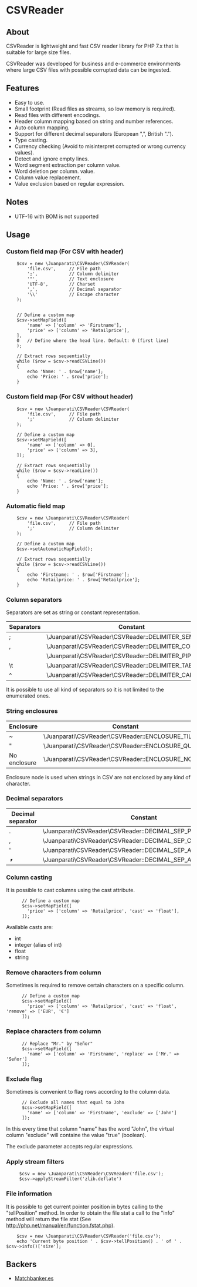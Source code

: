 # CSVReader

## About

CSVReader is lightweight and fast CSV reader library for PHP 7.x that is suitable for large size files.

CSVReader was developed for business and e-commerce environments where large CSV files with possible corrupted data can be ingested.


## Features

- Easy to use.
- Small footprint (Read files as streams, so low memory is required).
- Read files with different encodings.
- Header column mapping based on string and number references.
- Auto column mapping.
- Support for different decimal separators (European ",", British ".").
- Type casting.
- Currency checking (Avoid to misinterpret corrupted or wrong currency values).
- Detect and ignore empty lines.
- Word segment extraction per column value.
- Word deletion per column. value.
- Column value replacement.
- Value exclusion based on regular expression.


## Notes

- UTF-16 with BOM is not supported


## Usage

### Custom field map (For CSV with header)


        $csv = new \Juanparati\CSVReader\CSVReader(
            'file.csv',     // File path 
            ';',            // Column delimiter
            '"',            // Text enclosure
            'UTF-8',        // Charset
            ',',            // Decimal separator
            '\\'            // Escape character
        );
        
        
        // Define a custom map
        $csv->setMapField([
            'name' => ['column' => 'Firstname'],
            'price' => ['column' => 'Retailprice'],
        ],
        0   // Define where the head line. Default: 0 (first line)
        );
        
        // Extract rows sequentially
        while ($row = $csv->readCSVLine())
        {
            echo 'Name: ' . $row['name'];
            echo 'Price: ' . $row['price'];             
        }


### Custom field map (For CSV without header)

        $csv = new \Juanparati\CSVReader\CSVReader(
            'file.csv',     // File path 
            ';'             // Column delimiter
        );
                
        // Define a custom map
        $csv->setMapField([
            'name' => ['column' => 0],
            'price' => ['column' => 3],
        ]);
        
        // Extract rows sequentially
        while ($row = $csv->readLine())
        {
            echo 'Name: ' . $row['name'];
            echo 'Price: ' . $row['price'];             
        }
        

### Automatic field map


        $csv = new \Juanparati\CSVReader\CSVReader(
            'file.csv',     // File path 
            ';'             // Column delimiter
        );
               
        // Define a custom map
        $csv->setAutomaticMapField();
        
        // Extract rows sequentially
        while ($row = $csv->readCSVLine())
        {
            echo 'Firstname: ' . $row['Firstname'];
            echo 'Retailprice: ' . $row['Retailprice'];             
        }
        

### Column separators

Separators are set as string or constant representation.

| Separators | Constant |
|------------|----------|
| ;          | \Juanparati\CSVReader\CSVReader::DELIMITER_SEMICOLON |
| ,          | \Juanparati\CSVReader\CSVReader::DELIMITER_COMMA     |
|            | \Juanparati\CSVReader\CSVReader::DELIMITER_PIPE      |
| \t         | \Juanparati\CSVReader\CSVReader::DELIMITER_TAB       |
| ^          | \Juanparati\CSVReader\CSVReader::DELIMITER_CARET     |

It is possible to use all kind of separators so it is not limited to the enumerated ones.


### String enclosures

| Enclosure   | Constant |
|-------------|----------|
| ~           | \Juanparati\CSVReader\CSVReader::ENCLOSURE_TILDES |
| "           | \Juanparati\CSVReader\CSVReader::ENCLOSURE_QUOTES |
| No enclosure| \Juanparati\CSVReader\CSVReader::ENCLOSURE_NONE   |

Enclosure node is used when strings in CSV are not enclosed by any kind of character.


### Decimal separators


| Decimal separator | Constant |
|-------------------|----------|
| .           | \Juanparati\CSVReader\CSVReader::DECIMAL_SEP_POINT      |
| ,           | \Juanparati\CSVReader\CSVReader::DECIMAL_SEP_COMMA      |
| '           | \Juanparati\CSVReader\CSVReader::DECIMAL_SEP_APOSTROPHE |
| ⎖           | \Juanparati\CSVReader\CSVReader::DECIMAL_SEP_APOSTROPHE_9995 |


### Column casting

It is possible to cast columns using the cast attribute.

          // Define a custom map
          $csv->setMapField([                
            'price' => ['column' => 'Retailprice', 'cast' => 'float'],
          ]);


Available casts are:

- int
- integer (alias of int)
- float
- string


### Remove characters from column

Sometimes is required to remove certain characters on a specific column.

          // Define a custom map
          $csv->setMapField([                
            'price' => ['column' => 'Retailprice', 'cast' => 'float', 'remove' => ['EUR', '€'] 
          ]);
          

### Replace characters from column

          // Replace "Mr." by "Señor"
          $csv->setMapField([                
            'name' => ['column' => 'Firstname', 'replace' => ['Mr.' => 'Señor'] 
          ]);
          
          
### Exclude flag

Sometimes is convenient to flag rows according to the column data.

          // Exclude all names that equal to John
          $csv->setMapField([                
            'name' => ['column' => 'Firstname', 'exclude' => ['John'] 
          ]);
          
In this every time that column "name" has the word "John", the virtual column "exclude" will containe the value "true" (boolean).

The exclude parameter accepts regular expressions.


### Apply stream filters

         $csv = new \Juanparati\CSVReader\CSVReader('file.csv');
         $csv->applyStreamFilter('zlib.deflate')
         

### File information

It is possible to get current pointer position in bytes calling to the "tellPosition" method.
In order to obtain the file stat a call to the "info" method will return the file stat (See http://php.net/manual/en/function.fstat.php).

        $csv = new \Juanparati\CSVReader\CSVReader('file.csv');
        echo 'Current byte position ' . $csv->tellPosition() . ' of ' . $csv->info()['size'];
      

## Backers

- [Matchbanker.es](https://matchbanker.es)
